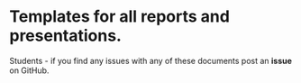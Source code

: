 # Templates for all reports and presentations.

Students - if you find any issues with any of these documents post an **issue** on GitHub.
